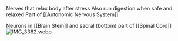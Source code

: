 Nerves that relax body after stress
Also run digestion when safe and relaxed
Part of [[Autonomic Nervous System]]

Neurons in [[Brain Stem]] and sacral (bottom) part of [[Spinal Cord]]
![IMG_3382.webp](img_3382.webp)
